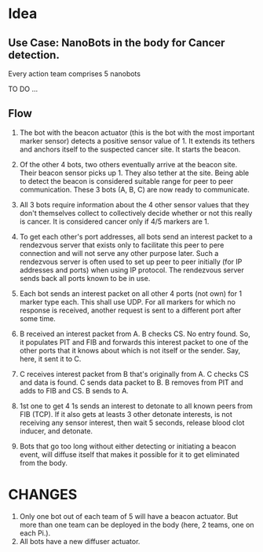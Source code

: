 # Idea

## Use Case: NanoBots in the body for Cancer detection.
Every action team comprises 5 nanobots

TO DO ...

## Flow
1. The bot with the beacon actuator (this is the bot with the most important marker sensor) detects a positive sensor value of 1. It extends its tethers and anchors itself to the suspected cancer site. It starts the beacon.

2. Of the other 4 bots, two others eventually arrive at the beacon site. Their beacon sensor picks up 1. They also tether at the site. Being able to detect the beacon is considered suitable range for peer to peer communication. These 3 bots (A, B, C) are now ready to communicate.

3. All 3 bots require information about the 4 other sensor values that they don't themselves collect to collectively decide whether or not this really is cancer. It is considered cancer only if 4/5 markers are 1.

4. To get each other's port addresses, all bots send an interest packet to a rendezvous server that exists only to facilitate this peer to pere connection and will not serve any other purpose later. Such a rendezvous server is often used to set up peer to peer initially (for IP addresses and ports) when using IP protocol. The rendezvous server sends back all ports known to be in use.

5. Each bot sends an interest packet on all other 4 ports (not own) for 1 marker type each. This shall use UDP. For all markers for which no response is received, another request is sent to a different port after some time.

6. B received an interest packet from A. B checks CS. No entry found. So, it populates PIT and FIB and forwards this interest packet to one of the other ports that it knows about which is not itself or the sender. Say, here, it sent it to C.

7. C receives interest packet from B that's originally from A. C checks CS and data is found. C sends data packet to B. B removes from PIT and adds to FIB and CS. B sends to A.

8. 1st one to get 4 1s sends an interest to detonate to all known peers from FIB (TCP). If it also gets at leasts 3 other detonate interests, is not receiving any sensor interest, then wait 5 seconds, release blood clot inducer, and detonate.

9. Bots that go too long without either detecting or initiating a beacon event, will diffuse itself that makes it possible for it to get eliminated from the body.

CHANGES
=======
1. Only one bot out of each team of 5 will have a beacon actuator. But more than one team can be deployed in the body (here, 2 teams, one on each Pi.).
2. All bots have a new diffuser actuator.